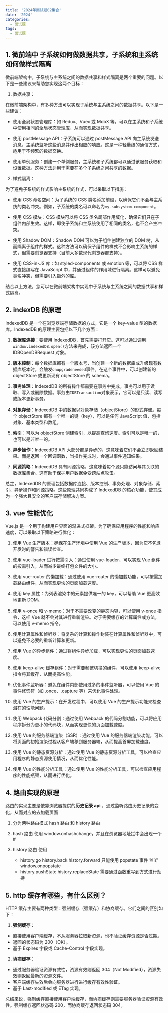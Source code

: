 ```yaml
---
title: '2024年面试题02集合'
date: '2024'
categories:
  - 面试题
tags:
  - 面试题
---
```


## 1. 微前端中 子系统如何做数据共享，子系统和主系统如何做样式隔离

微前端架构中，子系统与主系统之间的数据共享和样式隔离是两个重要的问题。以下是一些建议来帮助您实现这两个目标：

1. 数据共享：

在微前端架构中，有多种方法可以实现子系统与主系统之间的数据共享。以下是一些建议：

- 使用全局状态管理库：如 Redux、Vuex 或 MobX 等，可以在主系统和子系统中使用相同的全局状态管理库，从而实现数据共享。

- 使用 postMessage API：子系统可以通过 postMessage API 向主系统发送消息，主系统监听这些消息并作出相应的响应。这是一种轻量级的通信方式，适用于不频繁的数据交换。

- 使用单例服务：创建一个单例服务，主系统和子系统都可以通过该服务获取和设置数据。这种方法适用于需要在多个子系统之间共享的数据。

2. 样式隔离：

为了避免子系统的样式影响主系统的样式，可以采取以下措施：

- 使用 CSS 命名空间：为子系统的 CSS 类名添加前缀，以确保它们不会与主系统的类名冲突。例如，子系统的类名可以命名为`my-subsystem-component`。

- 使用 CSS 模块：CSS 模块可以将 CSS 类名局部作用域化，确保它们只在子组件内部生效。这样，即使子系统和主系统使用了相同的类名，也不会产生冲突。

- 使用 Shadow DOM：Shadow DOM 可以为子组件创建独立的 DOM 树，从而隔离子组件的样式。这种方法可以确保子组件的样式不会影响主系统的样式，但需要浏览器支持（目前大多数现代浏览器都支持）。

- 使用 CSS-in-JS 库：如 styled-components 或 emotion 等，可以将 CSS 样式直接编写在 JavaScript 中，并通过组件的作用域进行隔离。这样可以避免类名冲突，但需要引入额外的库。

结合以上方法，您可以在微前端架构中实现中子系统与主系统之间的数据共享和样式隔离。

## 2. indexDB 的原理

IndexedDB 是一个在浏览器端存储数据的方式，它是一个 key-value 型的数据库。IndexedDB 的原理主要包括以下几个方面：

1. **数据库连接**：要使用 IndexedDB，首先需要打开它。这可以通过调用`window.indexedDB.open()`方法来完成，该方法返回一个 IDBOpenDBRequest 对象。

2. **版本控制**：每个数据库都有一个版本号，当创建一个新的数据库或升级现有数据库版本时，会触发`onupgradeneeded`事件。在这个事件中，可以创建新的 objectStore 或更新现有 objectStore 的 schema。

3. **事务处理**：IndexedDB 的所有操作都需要在事务中完成。事务可以用于读取、写入或删除数据。事务由`IDBTransaction`对象表示，它可以是只读、读写或版本更新事务。

4. **对象存储**：IndexedDB 中的数据以对象存储（objectStore）的形式存储。每个 objectStore 都有一个唯一的键（key），可以是任何 JavaScript 值，包括对象、基本类型和数组。

5. **索引**：可以为 objectStore 创建索引，以提高查询速度。索引可以是唯一的，也可以是非唯一的。

6. **异步操作**：IndexedDB API 大部分都是异步的，这意味着它们不会立即返回结果。而是返回一个回调函数，当操作完成时，会通过事件通知结果。

7. **同源策略**：IndexedDB 具有同源策略，这意味着每个源只能访问与其关联的数据库集合。这有助于保护用户数据免受跨站点攻击。

总之，IndexedDB 的原理包括数据库连接、版本控制、事务处理、对象存储、索引、异步操作和同源策略。这些原理共同构成了 IndexedDB 的核心功能，使其成为一个强大且安全的客户端存储解决方案。

## 3. vue 性能优化

Vue.js 是一个用于构建用户界面的渐进式框架。为了确保应用程序的性能和响应速度，可以采取以下策略进行优化：

1. 使用 Vue 生产版本：确保在生产环境中使用 Vue 的生产版本，因为它不包含开发时的警告和错误检查。

2. 使用 vue-loader 进行按需引入：通过使用 vue-loader，可以实现 Vue 组件的按需引入，从而减少最终打包文件的大小。

3. 使用 vue-router 的懒加载：通过使用 vue-router 的懒加载功能，可以按需加载路由组件，从而实现更快的页面加载速度。

4. 使用 key 属性：为列表渲染中的元素提供唯一的 key，可以帮助 Vue 更高效地更新 DOM。

5. 使用 v-once 和 v-memo：对于不需要改变的静态内容，可以使用 v-once 指令，这样 Vue 就不会对其进行重新渲染。对于需要缓存的计算属性或方法，可以使用 v-memo 指令。

6. 使用计算属性和侦听器：将复杂的计算和操作封装在计算属性和侦听器中，可以避免不必要的重新计算和更新。

7. 使用 Vue 的异步组件：通过将组件异步加载，可以实现更快的页面加载速度。

8. 使用 keep-alive 缓存组件：对于需要频繁切换的组件，可以使用 keep-alive 指令将其缓存，从而提高性能。

9. 优化事件监听器：避免在组件内部使用过多的事件监听器，可以使用 Vue 的事件修饰符（如 .once、.capture 等）来优化事件处理。

10. 使用 Vue 的生产提示：在开发过程中，可以使用 Vue 的生产提示功能来检查潜在的性能问题。

11. 使用 Webpack 代码分割：通过使用 Webpack 的代码分割功能，可以将应用程序拆分为更小的代码块，从而实现更快的页面加载速度。

12. 使用 Vue 的服务器端渲染（SSR）：通过使用 Vue 的服务器端渲染功能，可以将页面的初始渲染过程从客户端移到服务器端，从而提高首屏加载速度。

13. 使用 Vue 的静态资源分析：通过使用 Vue 的静态资源分析工具，可以检查应用程序的静态资源使用情况，从而优化性能。

14. 使用 Vue 的性能分析工具：通过使用 Vue 的性能分析工具，可以检查应用程序的性能瓶颈，从而进行优化。

## 4. 路由实现的原理

路由的实现主要是依靠浏览器提供的**历史记录 api** ，通过监听路由历史记录的变化，从而对应的去加载页面

1. 分为两种路由模式 hash 路由 和 history 路由

2. hash 路由 使用 window.onhashchange，并且在浏览器地址拦中会出现一个 #

3. history 路由 使用
   - history.go history.back history.forward 只能使用 popstate 事件 监听 window.onpopstate
   - history.pushState history.replaceState 需要通过函数重写到方式进行劫持

## 5. http 缓存有哪些，有什么区别？

HTTP 缓存主要有两种类型：强制缓存（强缓存）和协商缓存。它们之间的区别如下：

1. **强制缓存**：

- 直接使用客户端缓存，不从服务器拉取新资源，也不验证缓存资源是否过期。
- 返回的状态码为 200（OK）。
- 基于 Expires 字段或 Cache-Control 字段实现。

2. **协商缓存**：

- 通过服务器验证资源有效性，资源有效则返回 304（Not Modified），资源失效则返回最新的资源文件。
- 客户端缓存失效后会向服务器进行进行缓存有效性验证。
- 基于 Last-modified 或 ETag 实现。

总结来说，强制缓存直接使用客户端缓存，而协商缓存则需要服务器验证资源有效性。强制缓存返回状态码 200，而协商缓存返回状态码 304。
